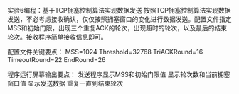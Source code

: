 实验6编程：基于TCP拥塞控制算法实现数据发送
按照TCP拥塞控制算法实现数据发送，不必考虑接收确认，仅仅按照拥塞窗口的变化进行数据发送。配置文件指定MSS和初始门限，出现三个重复ACK的轮次，出现超时的轮次，以及最后的结束轮次。接收程序简单接收信息即可。

配置文件关键要点：
MSS=1024
Threshold=32768
TriACKRound=16
TimeoutRound=22
EndRound=26

程序运行屏幕输出要点：
发送程序显示MSS和初始门限值
显示轮次数和当前拥塞窗口值
显示发送数据
重复一直到结束轮次
